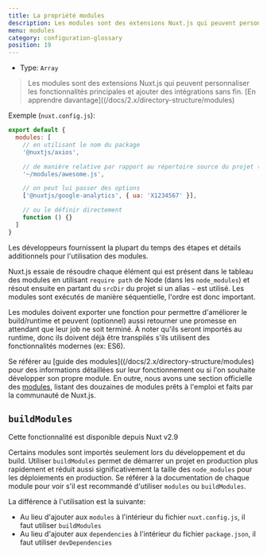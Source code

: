 ```yaml
---
title: La propriété modules
description: Les modules sont des extensions Nuxt.js qui peuvent personnaliser les fonctionnalités principales et ajouter des intégrations sans fin.
menu: modules
category: configuration-glossary
position: 19
---
```


- Type: `Array`

> Les modules sont des extensions Nuxt.js qui peuvent personnaliser les fonctionnalités principales et ajouter des intégrations sans fin. [En apprendre davantage]((/docs/2.x/directory-structure/modules)

Exemple (`nuxt.config.js`):

```js
export default {
  modules: [
    // en utilisant le nom du package
    '@nuxtjs/axios',

    // de manière relative par rapport au répertoire source du projet (srcDir)
    '~/modules/awesome.js',

    // on peut lui passer des options
    ['@nuxtjs/google-analytics', { ua: 'X1234567' }],

    // ou le définir directement
    function () {}
  ]
}
```

Les développeurs fournissent la plupart du temps des étapes et détails additionnels pour l'utilisation des modules.

Nuxt.js essaie de résoudre chaque élément qui est présent dans le tableau des modules en utilisant `require path` de Node (dans les `node_modules`) et résout ensuite en partant du `srcDir` du projet si un alias `~` est utilisé. Les modules sont exécutés de manière séquentielle, l'ordre est donc important.

Les modules doivent exporter une fonction pour permettre d'améliorer le build/runtime et peuvent (optionnel) aussi retourner une promesse en attendant que leur job ne soit terminé. À noter qu'ils seront importés au runtime, donc ils doivent déjà être transpilés s'ils utilisent des fonctionnalités modernes (ex: ES6).

Se référer au [guide des modules]((/docs/2.x/directory-structure/modules) pour des informations détaillées sur leur fonctionnement ou si l'on souhaite développer son propre module. En outre, nous avons une section officielle des [modules](https://github.com/nuxt-community/awesome-nuxt#modules), listant des douzaines de modules prêts à l'emploi et faits par la communauté de Nuxt.js.

## `buildModules`

<div class="Alert Alert--info">

Cette fonctionnalité est disponible depuis Nuxt v2.9

</div>

Certains modules sont importés seulement lors du développement et du build. Utiliser `buildModules` permet de démarrer un projet en production plus rapidement et réduit aussi significativement la taille des `node_modules` pour les déploiements en production. Se référer à la documentation de chaque module pour voir s'il est recommandé d'utiliser `modules` ou `buildModules`.

La différence à l'utilisation est la suivante:

- Au lieu d'ajouter aux `modules` à l'intérieur du fichier `nuxt.config.js`, il faut utiliser `buildModules`
- Au lieu d'ajouter aux `dependencies` à l'intérieur du fichier `package.json`, il faut utiliser `devDependencies`
